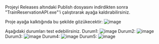 Projeyi Releases altındaki Publish dosyasını indirdikten sonra "TrainReservationAPI.exe"'i çalıştırarak ayağa kaldırabilirsiniz.

Proje ayağa kalktığında bu şekilde gözükecektir:
![image](https://user-images.githubusercontent.com/73847397/153709243-594adc23-9605-4b47-b899-676670341773.png)

Aşağıdaki durumları test edebilirsiniz.
Durum1:
![image](https://user-images.githubusercontent.com/73847397/153709328-c7ffcd12-7fe1-4d43-bc6b-04ddd86e04dc.png)
Durum2:
![image](https://user-images.githubusercontent.com/73847397/153709339-78bb5b2a-4edf-4577-8a26-ddc08afe5a75.png)
Durum3:
![image](https://user-images.githubusercontent.com/73847397/153709333-6273fe96-f2a5-4a18-85f6-d67071e793e2.png)
Durum4:
![image](https://user-images.githubusercontent.com/73847397/153709362-9febe178-0eaf-4100-b957-489b9278ee9c.png)
Durum5:
![image](https://user-images.githubusercontent.com/73847397/153709383-66799233-6436-434e-a2e4-8ba91023ab76.png)
